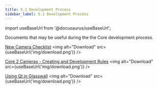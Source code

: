 ```yaml
---
title: 5.1 Development Process 
sidebar_label: 5.1 Development Process 
---
```


import useBaseUrl from '@docusaurus/useBaseUrl';

Documents that may be useful during the the Core development process.

[New Camera Checklist](artifacts/new_camera_checklist.docx) <img alt="Download" src={useBaseUrl('img/download.png')} />

[Core 2 Cameras - Creating and Development Rules](<artifacts/Core2 cameras - Creating and Development Rules.docx>) <img alt="Download" src={useBaseUrl('img/download.png')} />

[Using Qt in Glasswall](<artifacts/using qt in glasswall.docx>) <img alt="Download" src={useBaseUrl('img/download.png')} />

